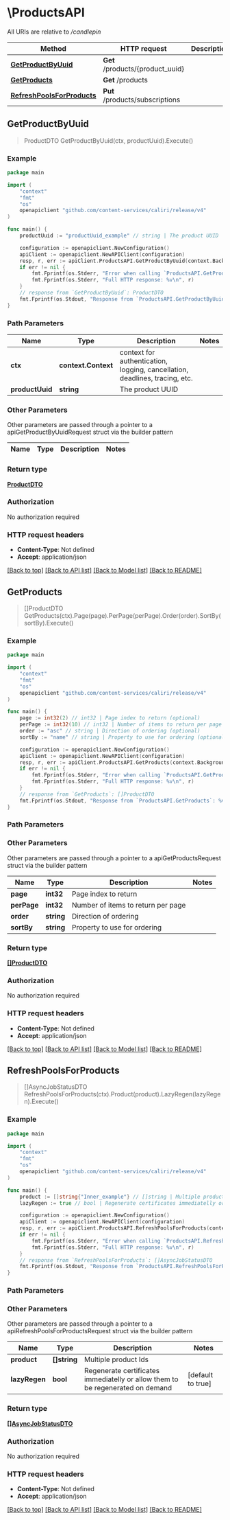 # \ProductsAPI

All URIs are relative to */candlepin*

Method | HTTP request | Description
------------- | ------------- | -------------
[**GetProductByUuid**](ProductsAPI.md#GetProductByUuid) | **Get** /products/{product_uuid} | 
[**GetProducts**](ProductsAPI.md#GetProducts) | **Get** /products | 
[**RefreshPoolsForProducts**](ProductsAPI.md#RefreshPoolsForProducts) | **Put** /products/subscriptions | 



## GetProductByUuid

> ProductDTO GetProductByUuid(ctx, productUuid).Execute()





### Example

```go
package main

import (
	"context"
	"fmt"
	"os"
	openapiclient "github.com/content-services/caliri/release/v4"
)

func main() {
	productUuid := "productUuid_example" // string | The product UUID

	configuration := openapiclient.NewConfiguration()
	apiClient := openapiclient.NewAPIClient(configuration)
	resp, r, err := apiClient.ProductsAPI.GetProductByUuid(context.Background(), productUuid).Execute()
	if err != nil {
		fmt.Fprintf(os.Stderr, "Error when calling `ProductsAPI.GetProductByUuid``: %v\n", err)
		fmt.Fprintf(os.Stderr, "Full HTTP response: %v\n", r)
	}
	// response from `GetProductByUuid`: ProductDTO
	fmt.Fprintf(os.Stdout, "Response from `ProductsAPI.GetProductByUuid`: %v\n", resp)
}
```

### Path Parameters


Name | Type | Description  | Notes
------------- | ------------- | ------------- | -------------
**ctx** | **context.Context** | context for authentication, logging, cancellation, deadlines, tracing, etc.
**productUuid** | **string** | The product UUID | 

### Other Parameters

Other parameters are passed through a pointer to a apiGetProductByUuidRequest struct via the builder pattern


Name | Type | Description  | Notes
------------- | ------------- | ------------- | -------------


### Return type

[**ProductDTO**](ProductDTO.md)

### Authorization

No authorization required

### HTTP request headers

- **Content-Type**: Not defined
- **Accept**: application/json

[[Back to top]](#) [[Back to API list]](../README.md#documentation-for-api-endpoints)
[[Back to Model list]](../README.md#documentation-for-models)
[[Back to README]](../README.md)


## GetProducts

> []ProductDTO GetProducts(ctx).Page(page).PerPage(perPage).Order(order).SortBy(sortBy).Execute()





### Example

```go
package main

import (
	"context"
	"fmt"
	"os"
	openapiclient "github.com/content-services/caliri/release/v4"
)

func main() {
	page := int32(2) // int32 | Page index to return (optional)
	perPage := int32(10) // int32 | Number of items to return per page (optional)
	order := "asc" // string | Direction of ordering (optional)
	sortBy := "name" // string | Property to use for ordering (optional)

	configuration := openapiclient.NewConfiguration()
	apiClient := openapiclient.NewAPIClient(configuration)
	resp, r, err := apiClient.ProductsAPI.GetProducts(context.Background()).Page(page).PerPage(perPage).Order(order).SortBy(sortBy).Execute()
	if err != nil {
		fmt.Fprintf(os.Stderr, "Error when calling `ProductsAPI.GetProducts``: %v\n", err)
		fmt.Fprintf(os.Stderr, "Full HTTP response: %v\n", r)
	}
	// response from `GetProducts`: []ProductDTO
	fmt.Fprintf(os.Stdout, "Response from `ProductsAPI.GetProducts`: %v\n", resp)
}
```

### Path Parameters



### Other Parameters

Other parameters are passed through a pointer to a apiGetProductsRequest struct via the builder pattern


Name | Type | Description  | Notes
------------- | ------------- | ------------- | -------------
 **page** | **int32** | Page index to return | 
 **perPage** | **int32** | Number of items to return per page | 
 **order** | **string** | Direction of ordering | 
 **sortBy** | **string** | Property to use for ordering | 

### Return type

[**[]ProductDTO**](ProductDTO.md)

### Authorization

No authorization required

### HTTP request headers

- **Content-Type**: Not defined
- **Accept**: application/json

[[Back to top]](#) [[Back to API list]](../README.md#documentation-for-api-endpoints)
[[Back to Model list]](../README.md#documentation-for-models)
[[Back to README]](../README.md)


## RefreshPoolsForProducts

> []AsyncJobStatusDTO RefreshPoolsForProducts(ctx).Product(product).LazyRegen(lazyRegen).Execute()





### Example

```go
package main

import (
	"context"
	"fmt"
	"os"
	openapiclient "github.com/content-services/caliri/release/v4"
)

func main() {
	product := []string{"Inner_example"} // []string | Multiple product Ids
	lazyRegen := true // bool | Regenerate certificates immediatelly or allow them to be regenerated on demand (optional) (default to true)

	configuration := openapiclient.NewConfiguration()
	apiClient := openapiclient.NewAPIClient(configuration)
	resp, r, err := apiClient.ProductsAPI.RefreshPoolsForProducts(context.Background()).Product(product).LazyRegen(lazyRegen).Execute()
	if err != nil {
		fmt.Fprintf(os.Stderr, "Error when calling `ProductsAPI.RefreshPoolsForProducts``: %v\n", err)
		fmt.Fprintf(os.Stderr, "Full HTTP response: %v\n", r)
	}
	// response from `RefreshPoolsForProducts`: []AsyncJobStatusDTO
	fmt.Fprintf(os.Stdout, "Response from `ProductsAPI.RefreshPoolsForProducts`: %v\n", resp)
}
```

### Path Parameters



### Other Parameters

Other parameters are passed through a pointer to a apiRefreshPoolsForProductsRequest struct via the builder pattern


Name | Type | Description  | Notes
------------- | ------------- | ------------- | -------------
 **product** | **[]string** | Multiple product Ids | 
 **lazyRegen** | **bool** | Regenerate certificates immediatelly or allow them to be regenerated on demand | [default to true]

### Return type

[**[]AsyncJobStatusDTO**](AsyncJobStatusDTO.md)

### Authorization

No authorization required

### HTTP request headers

- **Content-Type**: Not defined
- **Accept**: application/json

[[Back to top]](#) [[Back to API list]](../README.md#documentation-for-api-endpoints)
[[Back to Model list]](../README.md#documentation-for-models)
[[Back to README]](../README.md)

